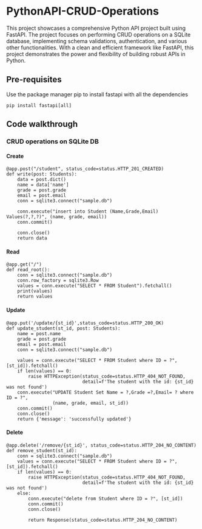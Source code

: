 # PythonAPI-CRUD-Operations
This project showcases a comprehensive Python API project built using FastAPI. The project focuses on performing CRUD operations on a SQLite database, implementing schema validations, authentication, and various other functionalities. With a clean and efficient framework like FastAPI, this project demonstrates the power and flexibility of building robust APIs in Python.

## Pre-requisites
Use the package manager pip to install fastapi with all the dependencies
```commandline
pip install fastapi[all]
```
## Code walkthrough
### CRUD operations on SQLite DB
#### Create
```commandline
@app.post("/student", status_code=status.HTTP_201_CREATED)
def write(post: Students):
    data = post.dict()
    name = data['name']
    grade = post.grade
    email = post.email
    conn = sqlite3.connect("sample.db")

    conn.execute("insert into Student (Name,Grade,Email) Values(?,?,?)", (name, grade, email))
    conn.commit()

    conn.close()
    return data
```
#### Read
```commandline
@app.get("/")
def read_root():
    conn = sqlite3.connect("sample.db")
    conn.row_factory = sqlite3.Row
    values = conn.execute("SELECT * FROM Student").fetchall()
    print(values)
    return values
```
#### Update
```commandline
@app.put('/update/{st_id}',status_code=status.HTTP_200_OK)
def update_student(st_id, post: Students):
    name = post.name
    grade = post.grade
    email = post.email
    conn = sqlite3.connect("sample.db")

    values = conn.execute("SELECT * FROM Student where ID = ?", [st_id]).fetchall()
    if len(values) == 0:
        raise HTTPException(status_code=status.HTTP_404_NOT_FOUND,
                            detail=f'The student with the id: {st_id} was not found')
    conn.execute("UPDATE Student Set Name = ?,Grade =?,Email= ? where ID = ?",
                 (name, grade, email, st_id))
    conn.commit()
    conn.close()
    return {'message': 'successfully updated'}
```
#### Delete
```commandline
@app.delete('/remove/{st_id}', status_code=status.HTTP_204_NO_CONTENT)
def remove_student(st_id):
    conn = sqlite3.connect("sample.db")
    values = conn.execute("SELECT * FROM Student where ID = ?", [st_id]).fetchall()
    if len(values) == 0:
        raise HTTPException(status_code=status.HTTP_404_NOT_FOUND,
                            detail=f'The student with the id: {st_id} was not found')
    else:
        conn.execute("delete from Student where ID = ?", [st_id])
        conn.commit()
        conn.close()

        return Response(status_code=status.HTTP_204_NO_CONTENT)
```